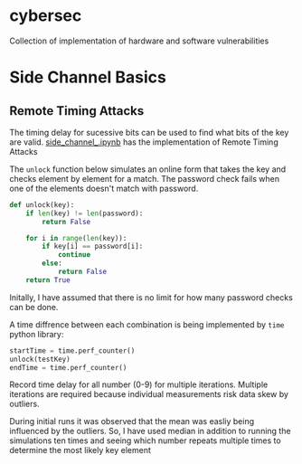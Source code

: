 # cybersec
Collection of implementation of hardware and software vulnerabilities 


# Side Channel Basics

## Remote Timing Attacks

The timing delay for sucessive bits can be used to find what bits of the key are valid. [side_channel_.ipynb](https://github.com/sowrabh-adiga/cybersec/blob/main/side_channel_.ipynb) has the implementation of Remote Timing Attacks

The `unlock` function below simulates an online form that takes the key and checks element by element for a match. The password check fails when one of the elements doesn't match with password.
```python
def unlock(key):
    if len(key) != len(password):
        return False

    for i in range(len(key)):
        if key[i] == password[i]:
            continue
        else:
            return False
    return True
```

Initally, I have assumed that there is no limit for how many password checks can be done.

A time diffrence between each combination is being implemented by `time` python library:
```python
startTime = time.perf_counter()
unlock(testKey)
endTime = time.perf_counter()
```
Record time delay for all number (0-9) for multiple iterations. Multiple iterations are required because individual measurements risk data skew by outliers.

During initial runs it was observed that the mean was easliy being influenced by the outliers. So, I have used median in addition to running the simulations ten times and seeing which number repeats multiple times to determine the most likely key element




